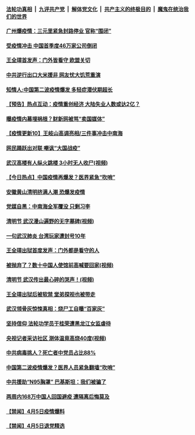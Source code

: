 

####  [法轮功真相](../../../../basic/blob/master/README.md?t=04070501) &nbsp;|&nbsp; [九评共产党](../../../../9ping.md/blob/master/README.md?t=04070501) &nbsp;|&nbsp; [解体党文化](../../../../jtdwh.md/blob/master/README.md?t=04070501)  &nbsp;|&nbsp; [共产主义的终极目的](../../../../gczydzjmd.md/blob/master/README.md?t=04070501) &nbsp;|&nbsp; [魔鬼在统治我们的世界](../../../../mgztzwmdsj.md/blob/master/README.md?t=04070501) 

#### [广州爆疫情：三元里紧急封路停业 官称“围闭”](../pages/prog204/a102817207.md?t=04070501) 

#### [受疫情冲击 中国首季度46万家公司倒闭](../pages/prog204/a102817167.md?t=04070501) 

#### [王全璋首发声：门外皆看守 欧盟关切](../pages/prog204/a102817112.md?t=04070501) 

#### [中共逆行出口大米援非 网友忧大饥荒重演](../pages/prog204/a102817081.md?t=04070501) 

#### [知情人:中国第二波疫情爆发 多轻症潜伏期超长](../pages/prog204/a102817080.md?t=04070501) 

#### [【预告】热点互动：疫情重创经济  大陆失业人数或达2亿？](../pages/prog204/a102817044.md?t=04070501) 

#### [曝疫情内幕埋祸根？财新网被骂“卖国媒体”](../pages/prog204/a102816489.md?t=04070501) 

#### [【疫情更新10】王岐山高调亮相/三件事冲击中南海](../pages/prog204/a102816630.md?t=04070501) 

#### [网民踊跃出对联 嘲讽“大国战疫”](../pages/prog204/a102816936.md?t=04070501) 

#### [武汉高楼有人纵火跳楼 3小时无人收尸(视频)](../pages/prog204/a102816928.md?t=04070501) 

#### [【今日热点】中国疫情再爆发？医界紧急“吹哨”](../pages/prog204/a102816870.md?t=04070501) 

#### [安徽黄山清明挤满人潮 恐爆发疫情](../pages/prog204/a102816931.md?t=04070501) 

#### [党媒自黑：中南海全军覆没 只剩习李](../pages/prog204/a102816891.md?t=04070501) 

#### [清明节 武汉漫山遍野的无字墓碑(视频)](../pages/prog204/a102816872.md?t=04070501) 

#### [一句武汉肺炎 台湾玩家遭封号10年](../pages/prog204/a102816917.md?t=04070501) 

#### [王全璋出狱首度发声：门外都是看守的人](../pages/prog204/a102816899.md?t=04070501) 

#### [被抛弃了？数十中国人使馆前高喊要回家(视频)](../pages/prog204/a102816834.md?t=04070501) 

#### [清明节 武汉传出最心碎的哭声！(视频)](../pages/prog204/a102816788.md?t=04070501) 

#### [王全璋出狱后被软禁 堂弟探视也被带走](../pages/prog204/a102816796.md?t=04070501) 

#### [武汉领骨灰惊悚真相：烧尸工自曝“百家灰”](../pages/prog204/a102816764.md?t=04070501) 

#### [坚持信仰 法轮功学员于桂荣遭黑龙江女监虐待](../pages/prog204/a102816732.md?t=04070501) 

#### [央视记者采访社区 测体温竟高烧40度(视频)](../pages/prog204/a102816691.md?t=04070501) 

#### [中共病毒挑人？死亡者中党员占比88%](../pages/prog204/a102816683.md?t=04070501) 

#### [中国第二波疫情爆发？医界人员紧急翻墙“吹哨”](../pages/prog204/a102816672.md?t=04070501) 

#### [中共援助“N95胸罩” 巴基斯坦：我们被骗了](../pages/prog204/a102816663.md?t=04070501) 

#### [两周内168万中国人回国避疫 遭隔离后悔莫及](../pages/prog204/a102816655.md?t=04070501) 


#### [【禁闻】4月5日疫情爆料](../pages/prog204/a102816616.md?t=04070501) 

#### [【禁闻】4月5日退党精选](../pages/prog204/a102816619.md?t=04070501) 


